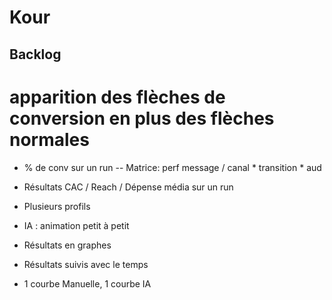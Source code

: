 # Kour

Backlog
--

# apparition des flèches de conversion en plus des flèches normales 

- % de conv sur un run
-- Matrice: perf message / canal * transition * aud

- Résultats CAC / Reach / Dépense média sur un run
- Plusieurs profils

- IA : animation petit à petit

- Résultats en graphes
- Résultats suivis avec le temps
- 1 courbe Manuelle, 1 courbe IA
